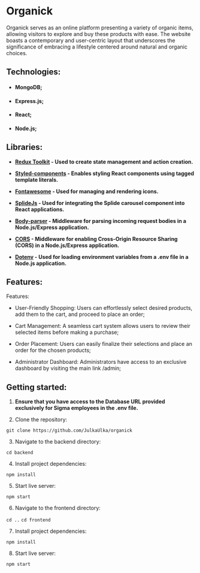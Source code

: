 # Organick

Organick serves as an online platform presenting a variety of organic items, allowing visitors to explore and buy these products with ease. The website boasts a contemporary and user-centric layout that underscores the significance of embracing a lifestyle centered around natural and organic choices.


## Technologies:

- #### MongoDB;
- #### Express.js;
- #### React;
- #### Node.js;

## Libraries:

+ **[Redux Toolkit]() - Used to create state management and action creation.**
+ **[Styled-components]() - Enables styling React components using tagged template literals.**
+ **[Fontawesome]() - Used for managing and rendering icons.**
+ **[SplideJs]() - Used for integrating the Splide carousel component into React applications.**

+ **[Body-parser]() - Middleware for parsing incoming request bodies in a Node.js/Express application.**
+ **[CORS]() - Middleware for enabling Cross-Origin Resource Sharing (CORS) in a Node.js/Express application.**
+ **[Dotenv]() - Used for loading environment variables from a .env file in a Node.js application.**


## Features:


Features:

- User-Friendly Shopping: Users can effortlessly select desired products, add them to the cart, and proceed to place an order;

- Cart Management: A seamless cart system allows users to review their selected items before making a purchase;

- Order Placement: Users can easily finalize their selections and place an order for the chosen products;

- Administrator Dashboard: Administrators have access to an exclusive dashboard by visiting the main link /admin;


## Getting started:

1. __Ensure that you have access to the Database URL provided exclusively for Sigma employees in the .env file.__

2. Clone the repository:

```git clone https://github.com/JulkaUlka/organick```

3. Navigate to the backend directory:

```cd backend```

4. Install project dependencies:

```npm install```

5. Start live server:

```npm start```

6. Navigate to the frontend directory:

```cd ..``` 
```cd frontend```

7. Install project dependencies:

```npm install```

8. Start live server:

```npm start```

